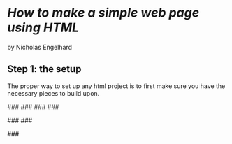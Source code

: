 # *How to make a simple web page using HTML*

by Nicholas Engelhard

## Step 1: the setup
The proper way to set up any html project is to first make sure you have the necessary pieces to build upon.

###<html>
  ###<head>
    ###<title></title>
  ###</head>
  
  ###<body>
  ###</body>
  
###</html>

